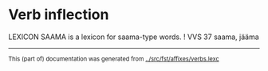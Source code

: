 
# Verb inflection









































































 LEXICON SAAMA  is a lexicon for saama-type words. ! VVS 37   saama, jääma
























































































* * *
<small>This (part of) documentation was generated from [../src/fst/affixes/verbs.lexc](http://github.com/giellalt/lang-est/blob/main/../src/fst/affixes/verbs.lexc)</small>